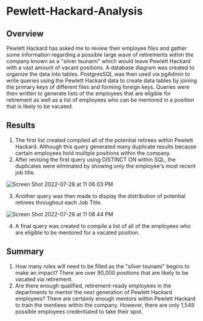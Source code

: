 # Pewlett-Hackard-Analysis

## Overview
Pewlett Hackard has asked me to review their employee files and gather some information regarding a possible large wave of retirements within the company known as a "silver tsunami" which would leave Pewlett Hackard with a vast amount of vacant positions. A database diagram was created to organize the data into tables. PostgresSQL was then used via pgAdmin to write queries using the Pewlett Hackard data to create data tables by joining the primary keys of different files and forming foreign keys. Queries were then written to generate lists of the employees that are eligible for retirement as well as a list of employees who can be mentored in a position that is likely to be vacated. 

## Results
1. The first list created compiled all of the potential retirees within Pewlett Hackard. Although this query generated many duplicate results because certain employees hold mulitple positions within the company.
2. After revising the first query using DISTINCT ON within SQL, the duplicates were eliminated by showing only the employee's most recent job title.

![Screen Shot 2022-07-28 at 11 06 03 PM](https://user-images.githubusercontent.com/108902185/181674527-3acbd679-26bf-4167-9cc8-3a5a2ca0baa5.png)

3. Another query was then made to display the distribution of potential retirees throughout each Job Title.

![Screen Shot 2022-07-28 at 11 08 44 PM](https://user-images.githubusercontent.com/108902185/181674941-fdbb1ab1-d112-470d-be1e-6ada2d62c4e8.png)

4. A final query was created to compile a list of all of the employees who are eligible to be mentored for a vacated position.

## Summary
1. How many roles will need to be filled as the "silver tsunami" begins to make an impact?
  There are over 90,000 positions that are likely to be vacated via retirement.
2. Are there enough qualified, retirement-ready employees in the departments to mentor the next generation of Pewlett Hackard employees?
  There are certainly enough mentors within Pewlett Hackard to train the mentiees within the company. However, there are only 1,549 possible employees credentialed to take their spot. 
